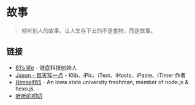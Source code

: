 # 故事

> 倾听别人的故事，让人生存下去的不是食物，而是故事。

## 链接

- [61’s life](http://61.life/) - 谜底科技创始人
- [Jason - 每天写一点](https://atjason.com/) - Klib、iPic、iText、iHosts、iPaste、iTimer 作者
- [Himself65](https://www.himself65.com/blog/) - An Iowa state university freshman, member of node.js & hexo.js.
- [听听的叨叨](https://tt.daibor.cn/)
